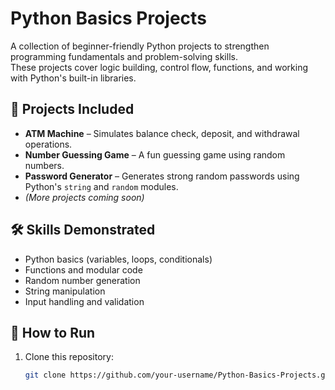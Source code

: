 # Python Basics Projects

A collection of beginner-friendly Python projects to strengthen programming fundamentals and problem-solving skills.  
These projects cover logic building, control flow, functions, and working with Python's built-in libraries.

## 🚀 Projects Included
- **ATM Machine** – Simulates balance check, deposit, and withdrawal operations.  
- **Number Guessing Game** – A fun guessing game using random numbers.  
- **Password Generator** – Generates strong random passwords using Python's `string` and `random` modules.  
- *(More projects coming soon)*  

## 🛠 Skills Demonstrated
- Python basics (variables, loops, conditionals)
- Functions and modular code
- Random number generation
- String manipulation
- Input handling and validation

## 📂 How to Run
1. Clone this repository:
   ```bash
   git clone https://github.com/your-username/Python-Basics-Projects.git
